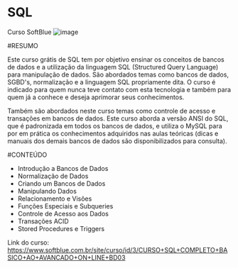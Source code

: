 # SQL

Curso SoftBlue
![image](https://user-images.githubusercontent.com/64801417/124849919-10726700-df76-11eb-8768-14b22a05854b.png)

#RESUMO

Este curso grátis de SQL tem por objetivo ensinar os conceitos de bancos de dados e a utilização da linguagem SQL (Structured Query Language) para manipulação de dados. São abordados temas como bancos de dados, SGBD's, normalização e a linguagem SQL propriamente dita. O curso é indicado para quem nunca teve contato com esta tecnologia e também para quem já a conhece e deseja aprimorar seus conhecimentos.

Também são abordados neste curso temas como controle de acesso e transações em bancos de dados. Este curso aborda a versão ANSI do SQL, que é padronizada em todos os bancos de dados, e utiliza o MySQL para por em prática os conhecimentos adquiridos nas aulas teóricas (dicas e manuais dos demais bancos de dados são disponibilizados para consulta).

#CONTEÚDO

 - Introdução a Bancos de Dados
 - Normalização de Dados
 - Criando um Bancos de Dados
 - Manipulando Dados
 - Relacionamento e Visões
 - Funções Especiais e Subqueries
 - Controle de Acesso aos Dados
 - Transações ACID
 - Stored Procedures e Triggers

Link do curso: https://www.softblue.com.br/site/curso/id/3/CURSO+SQL+COMPLETO+BASICO+AO+AVANCADO+ON+LINE+BD03
